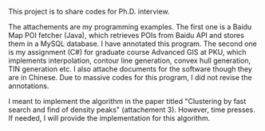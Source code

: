 This project is to share codes for Ph.D. interview. 

The attachements are my programming examples. The first one is a Baidu Map POI fetcher (Java), which retrieves POIs from Baidu API and 
stores them in a MySQL database. I have annotated this program. The second one is my assignment (C#) for graduate course Advanced GIS 
at PKU, which implements interpolation, contour line generation, convex hull generation, TIN generation etc. I also attache documents 
for the software though they are in Chinese. Due to massive codes for this program, I did not revise the annotations.

I meant to implement the algorithm in the paper titled "Clustering by fast search and find of density peaks" (attachement 3). 
However, time presses. If needed, I will provide the implementation for this algorithm. 
